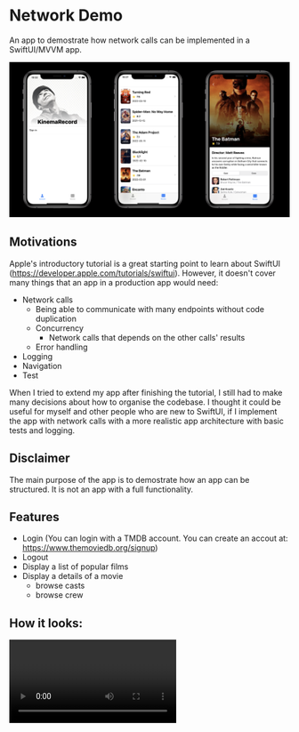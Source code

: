 # Network Demo

An app to demostrate how network calls can be implemented in a SwiftUI/MVVM app.

![Thumbnail](./ReadmeResources/kinema-record.jpeg)

## Motivations

Apple's introductory tutorial is a great starting point to learn about SwiftUI (https://developer.apple.com/tutorials/swiftui). However, it doesn't cover many things that an app in a production app would need:

- Network calls
  - Being able to communicate with many endpoints without code duplication
  - Concurrency
    - Network calls that depends on the other calls' results
  - Error handling
- Logging
- Navigation
- Test

When I tried to extend my app after finishing the tutorial, I still had to make many decisions about how to organise the codebase. I thought it could be useful for myself and other people who are new to SwiftUI, if I implement the app with network calls with a more realistic app architecture with basic tests and logging.

## Disclaimer

The main purpose of the app is to demostrate how an app can be structured. It is not an app with a full functionality.

## Features

- Login (You can login with a TMDB account. You can create an accout at: https://www.themoviedb.org/signup)
- Logout
- Display a list of popular films
- Display a details of a movie
  - browse casts
  - browse crew

## How it looks:
![Demo video](./ReadmeResources/NetworkDemo.mp4)
